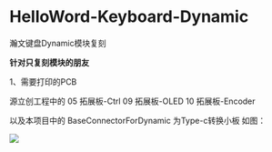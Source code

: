 # HelloWord-Keyboard-Dynamic
 瀚文键盘Dynamic模块复刻

****针对只复刻模块的朋友****

1、需要打印的PCB

源立创工程中的   05 拓展板-Ctrl        09 拓展板-OLED      10 拓展板-Encoder

以及本项目中的 BaseConnectorForDynamic  为Type-c转换小板  如图：

![](Images/1.jpg)

